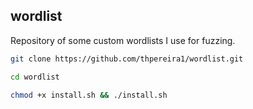 ## wordlist

Repository of some custom wordlists I use for fuzzing.

```sh
git clone https://github.com/thpereira1/wordlist.git
```
```sh
cd wordlist
```
```sh
chmod +x install.sh && ./install.sh
```
